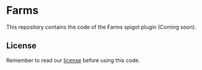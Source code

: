 # Farms

This repository contains the code of the Farms spigot plugin (Coming soon).

## License
Remember to read our [license](LICENSE) before using this code.